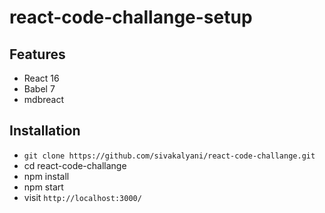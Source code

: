 # react-code-challange-setup

## Features

* React 16
* Babel 7
* mdbreact

## Installation

* `git clone https://github.com/sivakalyani/react-code-challange.git`
* cd react-code-challange
* npm install
* npm start
* visit `http://localhost:3000/`
